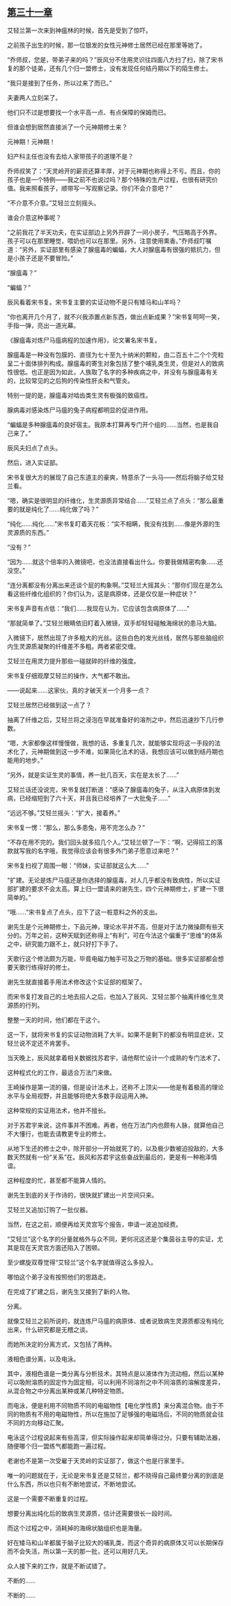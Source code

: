 ## [第三十一章](https://www.xxbiquge.com/11_11207/9227107.html)


  艾轻兰第一次来到神瘟林的时候，首先是受到了惊吓。

  之前孩子出生的时候，那一位银发的女性元神修士居然已经在那里等她了。

  “乔师叔，您是，带弟子来的吗？”辰风分不住用灵识往四面八方扫了扫，除了宋书复的那个徒弟，还有几个归一盟修士，没有发现任何结丹期以下的陌生修士。

  “我只是接到了任务，所以过来了而已。”

  夫妻两人立刻呆了。

  他们只不过是想要找一个水平高一点、有点保障的保姆而已。

  但谁会想到居然直接派了一个元神期修士来？

  元神期！元神期！

  妇产科主任也没有去给人家带孩子的道理不是？

  乔师叔笑了：“天灵岭开的薪资还算丰厚，对于元神期也称得上不亏。而且，你的孩子也是一个特例——我之前不也说过吗？那个特殊的生产过程，也很有研究价值。我来照看孩子，顺带写一写观察记录。你们不会介意吧？”

  “不介意不介意。”艾轻兰立刻摇头。

  谁会介意这种事呢？

  “之前我花了半天功夫，在实证部边上另外开辟了一间小房子，气压略高于外界。孩子可以在那里睡觉，喂奶也可以在那里。另外，注意使用熏香。”乔师叔叮嘱道：“另外，实证部里有感染了腺瘟毒的蝙蝠，大人对腺瘟毒有很强的抵抗力，但是小孩子还是不要冒险。”

  “腺瘟毒？”

  “蝙蝠？”

  辰风看着宋书复。宋书复主要的实证动物不是只有矮马和山羊吗？

  “你也离开几个月了，就不兴我添置点新东西，做出点新成果？”宋书复呵呵一笑，手指一弹，亮出一道光幕。

  《腺瘟毒对炼尸马瘟病程的加速作用》，论文署名宋书复。

  腺瘟毒是一种没有包膜的、直径为七十至九十纳米的颗粒，由二百五十二个个壳粒呈二十面体排列构成。腺瘟毒的寄生对象包括了整个哺乳类生灵，但是对人的致病性很低。也正是因为如此，人族取了名字的多种疾病之中，并没有与腺瘟毒有关的，比较常见的之后狗的传染性肝炎和气管炎。

  特别一提的是，腺瘟毒对啮齿类生灵有极强的致癌性。

  腺病毒对感染炼尸马瘟的兔子病程都明显的促进作用。

  “蝙蝠是多种腺瘟毒的良好宿主。我原本打算再专门开个组的……当然，也是我自己来了。”

  辰风夫妇点了点头。

  然后，进入实证部。

  宋书复很大方的展现了自己东道主的豪爽，特意杀了一头马——然后将脑子给艾轻兰看。

  “嗯，确实是很明显的纤维化，生灵源质异常结合……”艾轻兰点了点头：“那么最重要的就是纯化了……纯化做了吗？”

  “纯化……纯化……”宋书复盯着天花板：“实不相瞒，我没有找到……像是外源的生灵源质的东西。”

  “没有？”

  “因为……就这个倍率的入微镜吧，也没法直接看出什么。你要我做精密构象……还没空。”

  “连分离都没有分离出来还谈个屁的构象啊。”艾轻兰大摇其头：“那你们现在是怎么看这些纤维化组织的？你们认为，这是病原体，还是仅仅是一种症状？”

  宋书复声音有点低：“我们……我现在认为，它应该包含病原体了……”

  “那就简单了。”艾轻兰眼睛依旧盯着入微镜，双手却轻轻碰触海绵状的患马大脑。

  入微镜下，居然出现了许多粗大的光丝。这些白色的发光丝线，居然与那些脑组织内生灵源质凝聚的纤维差不多粗。两者紧密交缠。

  艾轻兰在用灵力提升那些一碰就碎的纤维的强度。

  宋书复仔细观摩艾轻兰的操作，大气都不敢出。

  ——说起来……这家伙，真的才破天关一个月多一点？

  艾轻兰居然已经做到这一点了？

  抽离了纤维之后，艾轻兰将之浸泡在早就准备好的溶剂之中，然后迅速抄下几行参数。

  “嗯，大家都像这样慢慢做，我想的话，多重复几次，就能够实现将这一手段的法术化了，元神期做到这一步不难，如果简化法术的话，我想应该可以做到结丹期也能用的地步。”

  “另外，就是实证生灵的事情，养一批几百天，实在是太长了……”

  艾轻兰话还没说完，宋书复就打断道：“感染了腺瘟毒的兔子，从注入病原体到发病，已经缩短到了六十天，并且我已经培养了一大批兔子……”

  “远远不够。”艾轻兰摇头：“扩大，接着养。”

  宋书复一愣：“那么，那么多患兔，用不完怎么办？”

  “不存在用不完的。我们回头就多招几个人。”艾轻兰顿了一下：“啊，记得招工的落款就写我的名字哦，我觉得应该会有很多外门弟子愿意过来吧？”

  宋书复扫视了周围一眼：“师妹，实证部就这么大……”

  “扩建。无论是炼尸马瘟还是你选择的腺瘟毒，对人几乎都没有致病性，所以实证部扩建的要求不会太高。算上归一盟请来的谢先生，四个元神期修士，扩建一下很简单的。”

  “哦……”宋书复点了点头，应下了这一桩意料之外的支出。

  谢先生是个元神期修士，下品元神，理论水平并不高，但是对于法力微操颇有些天分的。万年之前，这种天赋到还称得上“有利”，可在今法这个偏重于“思维”的体系之中，研究能力跟不上，就只好打下手了。

  天歌行这个修法颇为万能，毕竟电磁力触手可及之万物的基础。很多实证部都会想要天歌行练得好的修士。

  谢先生就直接着手用法术修改这个实证部的框架了。

  而宋书复打发自己的土地去招人之后，也加入了辰风、艾轻兰那个抽离纤维化生灵源质的行列。

  整整一天的时间，他们都在干这个。

  这一下，就将宋书复的实证动物消耗了大半。如果不是剩下的都没有明显症状，艾轻兰说不定还不肯罢手。

  当天晚上，辰风就拿着相关数据找苏君宇，请他帮忙设计一个成熟的专门法术了。

  这种程式化的工作，最适合万法门来做。

  王崎操作是第一流的骚，但是设计法术上，还称不上顶尖——他是有着极高的理论水平与全局视野，并且能够将绝大多数手段运用入神。

  这种常规的实证用法术，他并不擅长。

  对于苏君宇来说，这件事并不困难。再者，他在万法门内也颇有人脉，就算他自己不大懂行，也能去请教更专业的修士。

  从地下生还的修士之中，除开部分一开始就死了的，以及极少数被迫投敌的，大多数天然就有一份“关系”在。辰风和苏君宇这些奋战到最后的，更是有一种袍泽情谊。

  这种程度的忙，甚至都不能算人情的。

  谢先生到底的关于作诗的，很快就扩建出一片空间只来。

  艾轻兰又追加订购了一批仪器。

  当然，在这之前，顺便再给天灵宫写个报告，申请一波追加经费。

  “艾轻兰”这个名字的分量就格外与众不同，更何况这还是个集茵谷主导的实证，尤其是现在天灵宫方面还陷入了困顿。

  至少螺旋双尊觉得“艾轻兰”这个名字就值得这么多投入。

  哪怕这个弟子没有按照他们的思路走。

  在完成了扩建之后，谢先生又接到了新的人物。

  分离。

  就像艾轻兰之前所说的，就连炼尸马瘟的病原体、或者说致病生灵源质都没有纯化出来，什么研究都是无稽之谈。

  而她所决定的分离方式，又包括了两种。

  液相色谱分离，以及电泳。

  其中，液相色谱是一类分离与分析技术，其特点是以液体作为流动相，然后以某种可以吸附溶质的固定作为固定相，可以利用不同溶剂之中不同溶质的溶解度差异，从混合物之中分离出某种或某几种特定物质。

  而电泳，便是利用不同物质不同的电磁物性【电化学性质】来分离混合物。由于不同的物质有不用的电磁物性，所以在施加了足够强的电磁场后，不同的物质就会往不同的方向移动汇聚。

  电泳这个过程说起来有些高深，但实际操作起来却简单得过分。只要有辅助法器，随便哪个归一盟练气都能跑一遍过程。

  老谢也不是第一次受雇于天灵岭的实证部了，做这个也是行家里手。

  唯一的问题就在于，无论是宋书复还是艾轻兰，都不晓得自己最终要分离的到底是什么东西，所以也只有不断地尝试，不断地尝试。

  这是一个需要不断重复的过程。

  想要分离出纯化后的致病生灵源质，估计还需要很长一段时间。

  而这个过程之中，消耗掉的海绵状脑组织也是海量。

  好在矮马和山羊都属于脑子比较大的哺乳类，而这个奇异的病原体又可以长期保存而不会失活，所以第一天的那一批，还可以用好几天。

  众人接下来的工作，就是不断试错了。

  不断的……

  不断的……

